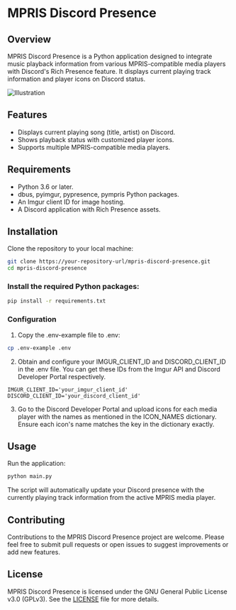 # MPRIS Discord Presence  
  
## Overview  
MPRIS Discord Presence is a Python application designed to integrate music playback information from various MPRIS-compatible media players with Discord's Rich Presence feature. It displays current playing track information and player icons on Discord status.  
  
![Illustration](https://media.discordapp.net/attachments/1206047501740675132/1206208623097942107/image.png?ex=65db2c52&is=65c8b752&hm=428f296082a428b3f8c26ac7222af798e38efe3e267a0518af3762b97dba6808&=&format=webp&quality=lossless&width=1040&height=848)
  
## Features  
- Displays current playing song (title, artist) on Discord.  
- Shows playback status with customized player icons.  
- Supports multiple MPRIS-compatible media players.  
  
## Requirements
- Python 3.6 or later.  
- dbus, pyimgur, pypresence, pympris Python packages.  
- An Imgur client ID for image hosting.  
- A Discord application with Rich Presence assets.  

## Installation
Clone the repository to your local machine:
  
```bash
git clone https://your-repository-url/mpris-discord-presence.git  
cd mpris-discord-presence  
```
  
### Install the required Python packages:
  
```bash
pip install -r requirements.txt
```
  
### Configuration
1. Copy the .env-example file to .env:
  
```bash
cp .env-example .env
```
  
2. Obtain and configure your IMGUR_CLIENT_ID and DISCORD_CLIENT_ID in the .env file. You can get these IDs from the Imgur API and Discord Developer Portal respectively.
```plaintext
IMGUR_CLIENT_ID='your_imgur_client_id'
DISCORD_CLIENT_ID='your_discord_client_id'
```
3. Go to the Discord Developer Portal and upload icons for each media player with the names as mentioned in the ICON_NAMES dictionary. Ensure each icon's name matches the key in the dictionary exactly.
  
## Usage
Run the application:
  
```bash
python main.py
```
  
The script will automatically update your Discord presence with the currently playing track information from the active MPRIS media player.
  
## Contributing
Contributions to the MPRIS Discord Presence project are welcome. Please feel free to submit pull requests or open issues to suggest improvements or add new features.

## License
MPRIS Discord Presence is licensed under the GNU General Public License v3.0 (GPLv3). See the [LICENSE](./LICENSE.md) file for more details.